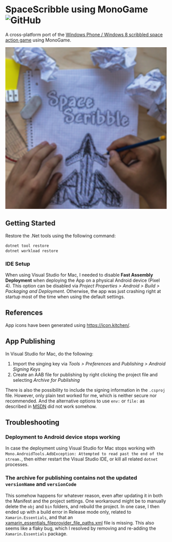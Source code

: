 # SpaceScribble using MonoGame ![GitHub](https://img.shields.io/github/license/b3nk4n/spacescribble-monogame)

A cross-platform port of the [Windows Phone / Windows 8 scribbled space action game](https://github.com/b3nk4n/spacescribble-game) using MonoGame.

<p align="center">
    <img alt="App Logo" src="assets/android/play_store_512.png">
</p>

## Getting Started

Restore the .Net tools using the following command:

```
dotnet tool restore
dotnet workload restore
```

### IDE Setup

When using Visual Studio for Mac, I needed to disable **Fast Assembly Deployment** when deploying the App on a physical Android device (Pixel 4).
This option can be disabled via _Project Properties > Android > Build > Packaging and Deployment_. 
Otherwise, the app was just crashing right at startup most of the time when using the default settings.


## References

App icons have been generated using https://icon.kitchen/.

## App Publishing

In Visual Studio for Mac, do the following:

1. Import the singing key via _Tools > Preferences_ and _Publishing > Android Signing Keys_
2. Create an AAB file for publishing by right clicking the project file and selecting _Archive for Publishing_

There is also the possibility to include the signing information in the `.csproj` file. However, only plain text worked for me,
which is neither secure nor recommended. And the alternative options to use `env:` or `file:` as described in
[MSDN](https://learn.microsoft.com/en-us/xamarin/android/deploy-test/building-apps/build-properties#androidsigningkeypass)
did not work somehow.

## Troubleshooting

### Deployment to Android device stops working

In case the deployment using Visual Studio for Mac stops working with `Mono.AndroidTools.AdbException: Attempted to read past the end of the stream.`,
then either restart the Visual Studio IDE, or kill all related `dotnet` processes.

### The archive for publishing contains not the updated `versionName` and `versionCode`

This somehow happens for whatever reason, even after updating it in both the Manifest and the project settings.
One workaround might be to manually delete the `obj` and `bin` folders, and rebuild the project.
In one case, I then ended up with a build error in Release mode only, related to `Xamarin.Essentials`,
and that an [xamarin_essentials_fileprovider_file_paths.xml](https://github.com/xamarin/Essentials/blob/main/Xamarin.Essentials/Resources/xml/xamarin_essentials_fileprovider_file_paths.xml)
file is missing. This also seems like a flaky bug, which I resolved by removing and re-adding the `Xamarin.Essentials` package.

